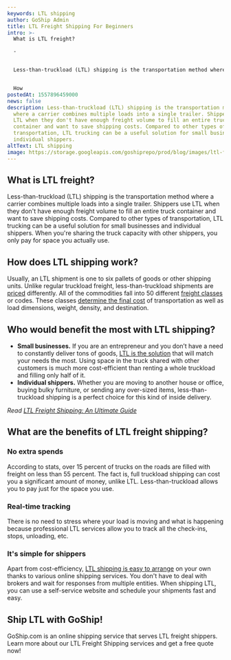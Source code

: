 ```yaml
---
keywords: LTL shipping
author: GoShip Admin
title: LTL Freight Shipping For Beginners
intro: >-
  What is LTL freight?

  -


  Less-than-truckload (LTL) shipping is the transportation method where a carrier combines multiple loads into a single trailer. Shippers use LTL when they don't have enough freight volume to fill an entire truck container and want to save shipping costs. Compared to other types of transportation, LTL trucking can be a useful solution for small businesses and individual shippers. When you're sharing the truck capacity with other shippers, you only pay for space you actually use. 


  How 
postedAt: 1557896459000
news: false
description: Less-than-truckload (LTL) shipping is the transportation method
  where a carrier combines multiple loads into a single trailer. Shippers use
  LTL when they don't have enough freight volume to fill an entire truck
  container and want to save shipping costs. Compared to other types of
  transportation, LTL trucking can be a useful solution for small businesses and
  individual shippers.
altText: LTL shipping
image: https://storage.googleapis.com/goshiprepo/prod/blog/images/ltl-freight-shipping-for-beginners.jpg
---
```

## What is LTL freight?

Less-than-truckload (LTL) shipping is the transportation method where a carrier combines multiple loads into a single trailer. Shippers use LTL when they don't have enough freight volume to fill an entire truck container and want to save shipping costs. Compared to other types of transportation, LTL trucking can be a useful solution for small businesses and individual shippers. When you're sharing the truck capacity with other shippers, you only pay for space you actually use.

## How does LTL shipping work?

Usually, an LTL shipment is one to six pallets of goods or other shipping units. Unlike regular truckload freight, less-than-truckload shipments are [priced](https://www.supplychaindive.com/news/ltl-freight-rate-outlook-what-to-expect-in-less-than-truckload-shipping-ra/543460/) differently. All of the commodities fall into 50 different [freight classes](https://www.goship.com/blog/blog-everything-you-need-to-know-about-ltl-freight-class/) or codes. These classes [determine the final cost](https://www.goship.com/blog/factors-determine-ltl-shipping-rates/) of transportation as well as load dimensions, weight, density, and destination.

## Who would benefit the most with LTL shipping?

* **Small businesses.** If you are an entrepreneur and you don’t have a need to constantly deliver tons of goods, [LTL is the solution](https://www.goship.com/blog/five-small-business-ltl-shipping-questions/) that will match your needs the most. Using space in the truck shared with other customers is much more cost-efficient than renting a whole truckload and filling only half of it.
* **Individual shippers.** Whether you are moving to another house or office, buying bulky furniture, or sending any over-sized items, less-than-truckload shipping is a perfect choice for this kind of inside delivery.

*Read [LTL Freight Shipping: An Ultimate Guide](https://www.goship.com/blog/ltl-freight-shipping-guide/)*

## What are the benefits of LTL freight shipping?

### No extra spends

According to stats, over 15 percent of trucks on the roads are filled with freight on less than 55 percent. The fact is, full truckload shipping can cost you a significant amount of money, unlike LTL. Less-than-truckload allows you to pay just for the space you use.

### Real-time tracking

There is no need to stress where your load is moving and what is happening because professional LTL services allow you to track all the check-ins, stops, unloading, etc.

### It's simple for shippers

Apart from cost-efficiency, [LTL shipping is easy to arrange](https://www.goship.com/blog/how-to-make-ltl-shipping-easy/) on your own thanks to various online shipping services. You don't have to deal with brokers and wait for responses from multiple entities. When shipping LTL, you can use a self-service website and schedule your shipments fast and easy.

## Ship LTL with GoShip!

GoShip.com is an online shipping service that serves LTL freight shippers. Learn more about our LTL Freight Shipping services and get a free quote now!